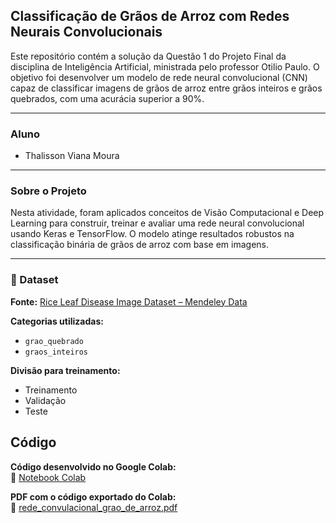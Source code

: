  ## Classificação de Grãos de Arroz com Redes Neurais Convolucionais

 Este repositório contém a solução da Questão 1 do Projeto Final da disciplina de Inteligência Artificial, ministrada pelo professor Otilio Paulo. O objetivo foi desenvolver um modelo de rede neural convolucional (CNN) capaz de classificar imagens de grãos de arroz entre grãos inteiros e grãos quebrados, com uma acurácia superior a 90%.

 ---

 ### Aluno
 - Thalisson Viana Moura

---

###  Sobre o Projeto

Nesta atividade, foram aplicados conceitos de Visão Computacional e Deep Learning para construir, treinar e avaliar uma rede neural convolucional usando Keras e TensorFlow. O modelo atinge resultados robustos na classificação binária de grãos de arroz com base em imagens.

---

### 📂 Dataset

**Fonte:** [Rice Leaf Disease Image Dataset – Mendeley Data](https://data.mendeley.com/datasets/bdgjy8v244/2)

**Categorias utilizadas:**
- `grao_quebrado`
- `graos_inteiros`

**Divisão para treinamento:**
- Treinamento
- Validação
- Teste

## Código

**Código desenvolvido no Google Colab:**  
🔗 [Notebook Colab](https://colab.research.google.com/drive/1_l9AxRfBktpgZwDJeVUZTCocWGay3cAW?usp=sharing)

**PDF com o código exportado do Colab:**  
📄 [rede_convulacional_grao_de_arroz.pdf](https://github.com/Thalis78/rede-convolucional-graos-arroz/blob/478bda33a9cfe943f283bb18c99bd3eb81b80c8a/rede_convulacional_grao_de_arroz.pdf)
